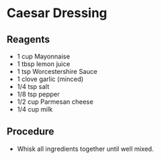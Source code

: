 Caesar Dressing
====

**Reagents**
----
- 1 cup Mayonnaise
- 1 tbsp lemon juice
- 1 tsp Worcestershire Sauce
- 1 clove garlic (minced)
- 1/4 tsp salt
- 1/8 tsp pepper
- 1/2 cup Parmesan cheese
- 1/4 cup milk

**Procedure**
----
- Whisk all ingredients together until well mixed.
